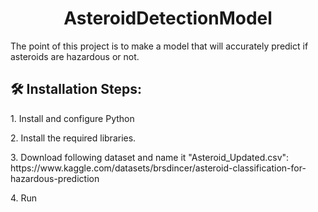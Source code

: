 <h1 align="center" id="title">AsteroidDetectionModel</h1>

<p id="description">The point of this project is to make a model that will accurately predict if asteroids are hazardous or not.</p>

<h2>🛠️ Installation Steps:</h2>

<p>1. Install and configure Python</p>

<p>2. Install the required libraries.</p>

<p>3. Download following dataset and name it "Asteroid_Updated.csv": https://www.kaggle.com/datasets/brsdincer/asteroid-classification-for-hazardous-prediction</p>

<p>4. Run</p>